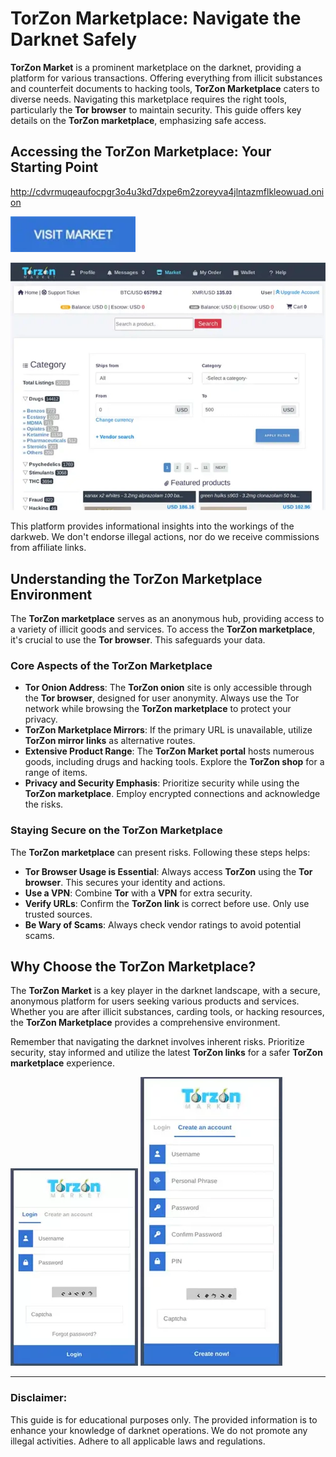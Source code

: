 # TorZon Marketplace: Navigate the Darknet Safely

**TorZon Market** is a prominent marketplace on the darknet, providing a platform for various transactions. Offering everything from illicit substances and counterfeit documents to hacking tools, **TorZon Marketplace** caters to diverse needs. Navigating this marketplace requires the right tools, particularly the **Tor browser** to maintain security. This guide offers key details on the **TorZon marketplace**, emphasizing safe access.

## Accessing the TorZon Marketplace: Your Starting Point

http://cdvrmuqeaufocpgr3o4u3kd7dxpe6m2zoreyva4jlntazmflkleowuad.onion

[<img src="/snapshots/task.webp" width="200">](http://cdvrmuqeaufocpgr3o4u3kd7dxpe6m2zoreyva4jlntazmflkleowuad.onion)

<a href="http://cdvrmuqeaufocpgr3o4u3kd7dxpe6m2zoreyva4jlntazmflkleowuad.onion"><img src="/snapshots/plate.webp" alt="TorZon Marketplace" style="max-width: 100%;"></a>

This platform provides informational insights into the workings of the darkweb. We don't endorse illegal actions, nor do we receive commissions from affiliate links.

## Understanding the TorZon Marketplace Environment

The **TorZon marketplace** serves as an anonymous hub, providing access to a variety of illicit goods and services. To access the **TorZon marketplace**, it's crucial to use the **Tor browser**. This safeguards your data.

### Core Aspects of the TorZon Marketplace

*   **Tor Onion Address**: The **TorZon onion** site is only accessible through the **Tor browser**, designed for user anonymity. Always use the Tor network while browsing the **TorZon marketplace** to protect your privacy.
*   **TorZon Marketplace Mirrors**: If the primary URL is unavailable, utilize **TorZon mirror links** as alternative routes.
*   **Extensive Product Range**: The **TorZon Market portal** hosts numerous goods, including drugs and hacking tools. Explore the **TorZon shop** for a range of items.
*   **Privacy and Security Emphasis**: Prioritize security while using the **TorZon marketplace**. Employ encrypted connections and acknowledge the risks.

### Staying Secure on the TorZon Marketplace

The **TorZon marketplace** can present risks. Following these steps helps:

*   **Tor Browser Usage is Essential**: Always access **TorZon** using the **Tor browser**. This secures your identity and actions.
*   **Use a VPN**: Combine **Tor** with a **VPN** for extra security.
*   **Verify URLs**: Confirm the **TorZon link** is correct before use. Only use trusted sources.
*   **Be Wary of Scams**: Always check vendor ratings to avoid potential scams.

## Why Choose the TorZon Marketplace?

The **TorZon Market** is a key player in the darknet landscape, with a secure, anonymous platform for users seeking various products and services. Whether you are after illicit substances, carding tools, or hacking resources, the **TorZon Marketplace** provides a comprehensive environment.

Remember that navigating the darknet involves inherent risks. Prioritize security, stay informed and utilize the latest **TorZon links** for a safer **TorZon marketplace** experience.

<a href="http://cdvrmuqeaufocpgr3o4u3kd7dxpe6m2zoreyva4jlntazmflkleowuad.onion"><img src="/snapshots/max  .webp" alt="TorZon Market Login" style="max-width: 100%;"></a>
<a href="http://cdvrmuqeaufocpgr3o4u3kd7dxpe6m2zoreyva4jlntazmflkleowuad.onion"><img src="/snapshots/new  .webp" alt="TorZon Market Register" style="max-width: 100%;"></a>

---

### Disclaimer:

This guide is for educational purposes only. The provided information is to enhance your knowledge of darknet operations. We do not promote any illegal activities. Adhere to all applicable laws and regulations.